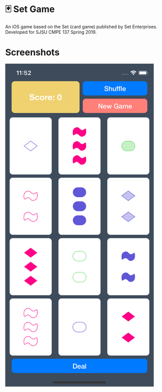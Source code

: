 # 🃏 Set Game

An iOS game based on the Set (card game) published by Set Enterprises.
Developed for SJSU CMPE 137 Spring 2019.

# Screenshots
![Gameplay](https://github.com/juancstlm/Set-Game-for-iOS/blob/master/Simulator%20Screen%20Shot%20-%20iPhone%20X%20-%202019-05-28%20at%2023.52.31.png?raw=true)

